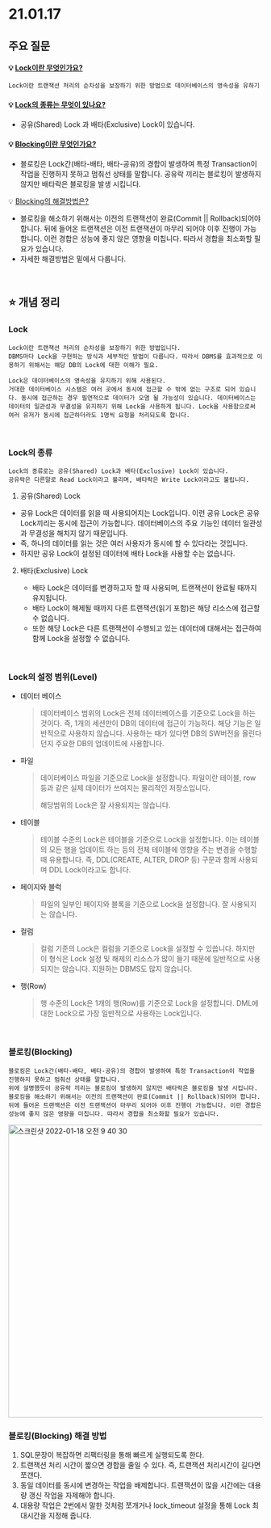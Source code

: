 # 21.01.17



## 주요 질문



#### 💡 [Lock이란 무엇인가요?](#Lock)

```markdown
Lock이란 트랜잭션 처리의 순차성을 보장하기 위한 방법으로 데이터베이스의 영속성을 유하기 위해 사용합니다.
```



#### 💡 [Lock의 종류는 무엇이 있나요?](#Lock의-종류)

* 공유(Shared) Lock 과 배타(Exclusive) Lock이 있습니다.

#### 💡 [Blocking이란 무엇인가요?](#블로킹(Blocking))

* 블로킹은 Lock간(배타-배타, 배타-공유)의 경합이 발생하여 특정 Transaction이 작업을 진행하지 못하고 멈춰선 상태를 말합니다.
  공유락 끼리는 블로킹이 발생하지 않지만 배타락은 블로킹을 발생 시킵니다.

💡 [Blocking의 해결방법은?](#블로킹(Blocking)-해결방법)

* 블로킹을 해소하기 위해서는 이전의 트랜잭션이 완료(Commit || Rollback)되어야 합니다. 뒤에 들어온 트랜잭션은 이전 트랜잭션이 마무리 되어야 이후 진행이 가능합니다. 이런 경합은 성능에 좋지 않은 영향을 미칩니다. 따라서 경합을 최소화할 필요가 있습니다.
* 자세한 해결방법은 밑에서 다룹니다.

<br />

## ⭐ 개념 정리

### Lock

```
Lock이란 트랜잭션 처리의 순차성을 보장하기 위한 방법입니다.
DBMS마다 Lock을 구현하는 방식과 세부적인 방법이 다릅니다. 따라서 DBMS를 효과적으로 이용하기 위해서는 해당 DB의 Lock에 대한 이해가 필요.

Lock은 데이터베이스의 영속성을 유지하기 위해 사용된다.
거대한 데이터베이스 시스템은 여러 곳에서 동시에 접근할 수 밖에 없는 구조로 되어 있습니다. 동시에 접근하는 경우 필연적으로 데이터가 오염 될 가능성이 있습니다. 데이터베이스는 데이터의 일관성과 무결성을 유지하기 위해 Lock을 사용하게 됩니다. Lock을 사용함으로써 여러 유저가 동시에 접근하더라도 1명씩 요청을 처리되도록 합니다.
```

<br />

### Lock의 종류

```
Lock의 종류로는 공유(Shared) Lock과 배타(Exclusive) Lock이 있습니다.
공유락은 다른말로 Read Lock이라고 불리며, 배타락은 Write Lock이라고도 불립니다.
```

1. 공유(Shared) Lock

* 공유 Lock은 데이터를 읽을 때 사용되어지는 Lock입니다. 이런 공유 Lock은 공유 Lock끼리는 동시에 접근이 가능합니다.
  데이터베이스의 주요 기능인 데이터 일관성과 무결성을 해치지 않기 때문입니다.
* 즉, 하나의 데이터를 읽는 것은 여러 사용자가 동시에 할 수 있다라는 것입니다.
* 하지만 공유 Lock이 설정된 데이터에 배타 Lock을 사용할 수는 없습니다.

2. 배타(Exclusive) Lock

   * 배타 Lock은 데이터를 변경하고자 할 때 사용되며, 트랜잭션이 완료될 때까지 유지됩니다.
   * 배타 Lock이 해제될 때까지 다른 트랜잭션(읽기 포함)은 해당 리소스에 접근할 수 없습니다.
   * 또한 해당 Lock은 다른 트랜잭션이 수행되고 있는 데이터에 대해서는 접근하여 함께 Lock을 설정할 수 없습니다.

<br />

### Lock의 설정 범위(Level)

* 데이터 베이스

  > 데이터베이스 범위의 Lock은 전체 데이터베이스를 기준으로 Lock을 하는 것이다. 즉, 1개의 세션만이 DB의 데이터에 접근이 가능하다.
  > 해당 기능은 일반적으로 사용하지 않습니다. 사용하는 때가 있다면 DB의 SW버전을 올린다던지 주요한 DB의 업데이트에 사용합니다.

* 파일

  > 데이터베이스 파일을 기준으로 Lock을 설정합니다. 파일이란 테이블, row 등과 같은 실제 데이터가 쓰여지는 물리적인 저장소입니다.
  >
  > 해당범위의 Lock은 잘 사용되지는 않습니다.

* 테이블

  > 테이블 수준의 Lock은 테이블을 기준으로 Lock을 설정합니다. 이는 테이블의 모든 행을 업데이트 하는 등의 전체 테이블에 영향을 주는 변경을 수행할 때 유용합니다. 즉, DDL(CREATE, ALTER, DROP 등) 구문과 함께 사용되며 DDL Lock이라고도 합니다. 

* 페이지와 블럭

  > 파일의 일부인 페이지와 블록을 기준으로 Lock을 설정합니다. 잘 사용되지는 않습니다.

* 컬럼

  > 컬럼 기준의 Lock은 컬럼을 기준으로 Lock을 설정할 수 있씁니다. 하지만 이 형식은 Lock 설정 및 해제의 리소스가 많이 들기 때문에 일반적으로 사용되지는 않습니다. 지원하는 DBMS도 많지 않습니다.

* 행(Row)

  > 행 수준의 Lock은 1개의 행(Row)를 기준으로 Lock을 설정합니다. DML에 대한 Lock으로 가장 일반적으로 사용하는 Lock입니다.

<br />

### 블로킹(Blocking)

```
블로킹은 Lock간(배타-배타, 배타-공유)의 경합이 발생하여 특정 Transaction이 작업을 진행하지 못하고 멈춰선 상태를 말합니다.
위에 설명했듯이 공유락 끼리는 블로킹이 발생하지 않지만 배타락은 블로킹을 발생 시킵니다. 블로킹을 해소하기 위해서는 이전의 트랜잭션이 완료(Commit || Rollback)되어야 합니다. 뒤에 들어온 트랜잭션은 이전 트랜잭션이 마무리 되어야 이후 진행이 가능합니다. 이런 경합은 성능에 좋지 않은 영향을 미칩니다. 따라서 경합을 최소화할 필요가 있습니다.
```

<img width="580" alt="스크린샷 2022-01-18 오전 9 40 30" src="https://user-images.githubusercontent.com/60912550/149851635-1582203a-7333-486d-932d-77514a431fa6.png">

<br />

### 블로킹(Blocking) 해결 방법

1. SQL문장이 복잡하면 리팩터링을 통해 빠르게 실행되도록 한다.
2. 트랜잭션 처리 시간이 짧으면 경합을 줄일 수 있다. 즉, 트랜잭션 처리시간이 길다면 쪼갠다.
3. 동일 데이터를 동시에 변경하는 작업을 배제합니다. 트랜잭션이 많을 시간에는 대용량 갱신 작업을 자제해야 합니다.
4. 대용량 작업은 2번에서 말한 것처럼 쪼개거나 lock_timeout 설정을 통해 Lock 최대시간을 지정해 줍니다.